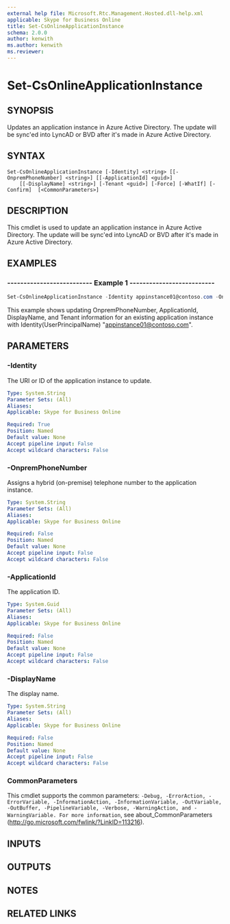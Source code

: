 ```yaml
---
external help file: Microsoft.Rtc.Management.Hosted.dll-help.xml
applicable: Skype for Business Online
title: Set-CsOnlineApplicationInstance
schema: 2.0.0
author: kenwith
ms.author: kenwith
ms.reviewer:
---
```


# Set-CsOnlineApplicationInstance

## SYNOPSIS
Updates an application instance in Azure Active Directory. The update will be sync'ed into LyncAD or BVD after it's made in Azure Active Directory.

## SYNTAX

```
Set-CsOnlineApplicationInstance [-Identity] <string> [[-OnpremPhoneNumber] <string>] [[-ApplicationId] <guid>]
    [[-DisplayName] <string>] [-Tenant <guid>] [-Force] [-WhatIf] [-Confirm]  [<CommonParameters>]
```

## DESCRIPTION
This cmdlet is used to update an application instance in Azure Active Directory. The update will be sync'ed into LyncAD or BVD after it's made in Azure Active Directory.


## EXAMPLES

### -------------------------- Example 1 --------------------------
```powershell
Set-CsOnlineApplicationInstance -Identity appinstance01@contoso.com -OnpremPhoneNumber tel:+14250000000 -ApplicationId d08bb60d-d198-4ee5-80d5-03e000aa4290 -DisplayName "AppInstance01" -Tenant c1951a6e-c6eb-43de-9eea-0112b79d6303
```

This example shows updating OnpremPhoneNumber, ApplicationId, DisplayName, and Tenant information for an existing application instance with Identity(UserPrincipalName) "appinstance01@contoso.com".

## PARAMETERS

### -Identity
The URI or ID of the application instance to update.

```yaml
Type: System.String
Parameter Sets: (All)
Aliases:
Applicable: Skype for Business Online

Required: True
Position: Named
Default value: None
Accept pipeline input: False
Accept wildcard characters: False
```

### -OnpremPhoneNumber
Assigns a hybrid (on-premise) telephone number to the application instance.

```yaml
Type: System.String
Parameter Sets: (All)
Aliases:
Applicable: Skype for Business Online

Required: False
Position: Named
Default value: None
Accept pipeline input: False
Accept wildcard characters: False
```

### -ApplicationId
The application ID.

```yaml
Type: System.Guid
Parameter Sets: (All)
Aliases:
Applicable: Skype for Business Online

Required: False
Position: Named
Default value: None
Accept pipeline input: False
Accept wildcard characters: False
```

### -DisplayName
The display name.

```yaml
Type: System.String
Parameter Sets: (All)
Aliases:
Applicable: Skype for Business Online

Required: False
Position: Named
Default value: None
Accept pipeline input: False
Accept wildcard characters: False
```

### CommonParameters
This cmdlet supports the common parameters: `-Debug, -ErrorAction, -ErrorVariable, -InformationAction, -InformationVariable, -OutVariable, -OutBuffer, -PipelineVariable, -Verbose, -WarningAction, and -WarningVariable. For more information`, see about_CommonParameters (http://go.microsoft.com/fwlink/?LinkID=113216).

## INPUTS

## OUTPUTS

## NOTES

## RELATED LINKS
